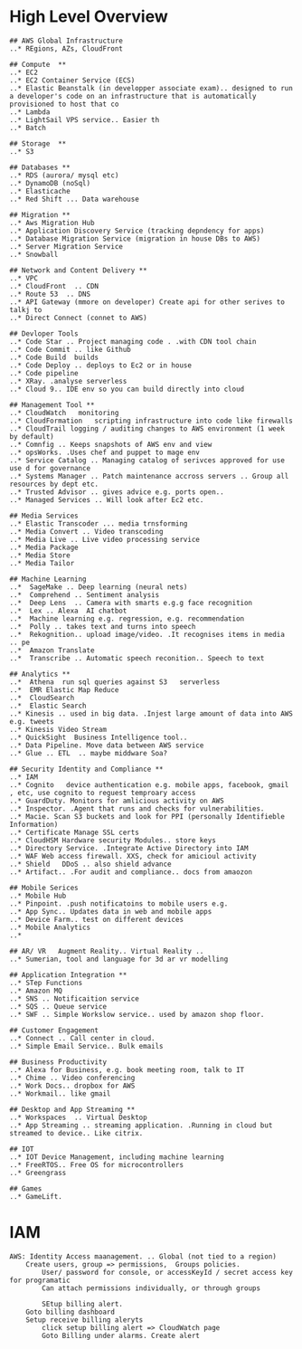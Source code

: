 # High Level Overview
	## AWS Global Infrastructure
	..* REgions, AZs, CloudFront
	
	## Compute  **
	..* EC2
	..* EC2 Container Service (ECS)
	..* Elastic Beanstalk (in developper associate exam).. designed to run a developer's code on an infrastructure that is automatically provisioned to host that co
	..* Lambda
	..* LightSail VPS service.. Easier th
	..* Batch  
	
	## Storage  **
	..* S3 
	
	## Databases **
	..* RDS (aurora/ mysql etc)
	..* DynamoDB (noSql)
	..* Elasticache
	..* Red Shift ... Data warehouse
	
	## Migration **
	..* Aws Migration Hub
	..* Application Discovery Service (tracking depndency for apps)
	..* Database Migration Service (migration in house DBs to AWS)
	..* Server Migration Service
	..* Snowball
	
	## Network and Content Delivery **
	..* VPC
	..* CloudFront  .. CDN
	..* Route 53  .. DNS
	..* API Gateway (mmore on developer) Create api for other serives to talkj to
	..* Direct Connect (connet to AWS)
	
	## Devloper Tools
	..* Code Star .. Project managing code . .with CDN tool chain 
	..* Code Commit .. like Github
	..* Code Build  builds
	..* Code Deploy .. deploys to Ec2 or in house
	..* Code pipeline
	..* XRay. .analyse serverless 
	..* Cloud 9.. IDE env so you can build directly into cloud
	
	## Management Tool **
	..* CloudWatch   monitoring 
	..* CloudFormation   scripting infrastructure into code like firewalls 
	..* CloudTrail logging / auditing changes to AWS environment (1 week by default)
	..* Comnfig .. Keeps snapshots of AWS env and view
	..* opsWorks. .Uses chef and puppet to mage env
	..* Service Catalog .. Managing catalog of serivces approved for use use d for governance	
	..* Systems Manager .. Patch maintenance accross servers .. Group all resources by dept etc.
	..* Trusted Advisor .. gives advice e.g. ports open..
	..* Managed Services .. Will look after Ec2 etc.
	
	## Media Services
	..* Elastic Transcoder ... media trnsforming
	..* Media Convert .. Video transcoding 
	..* Media Live .. Live video processing service
	..* Media Package
	..* Media Store
	..* Media Tailor
	
	## Machine Learning 
	..*  SageMake .. Deep learning (neural nets)
	..*  Comprehend .. Sentiment analysis
	..*  Deep Lens  .. Camera with smarts e.g.g face recognition
	..*  Lex .. Alexa  AI chatbot
	..*  Machine learning e.g. regression, e.g. recommendation
	..*  Polly .. takes text and turns into speech
	..*  Rekognition.. upload image/video. .It recognises items in media .. pe
	..*  Amazon Translate
	..*  Transcribe .. Automatic speech reconition.. Speech to text
	
	## Analytics **
	..*  Athena  run sql queries against S3   serverless
	..*  EMR Elastic Map Reduce
	..*  CloudSearch
	..*  Elastic Search
	..* Kinesis .. used in big data. .Injest large amount of data into AWS e.g. tweets
	..* Kinesis Video Stream
	..* QuickSight  Business Intelligence tool.. 
	..* Data Pipeline. Move data between AWS service
	..* Glue .. ETL  .. maybe middware Soa?
	
	## Security Identity and Compliance **
	..* IAM
	..* Cognito   device authentication e.g. mobile apps, facebook, gmail , etc, use cognito to reguest temproary access
	..* GuardDuty. Monitors for amlicious activity on AWS
	..* Inspector. .Agent that runs and checks for vulnerabilities.
	..* Macie. Scan S3 buckets and look for PPI (personally Identifieble Information)
	..* Certificate Manage SSL certs
	..* CloudHSM Hardware security Modules.. store keys
	..* Directory Service. .Integrate Active Directory into IAM
	..* WAF Web access firewall. XXS, check for amicioul activity
	..* Shield   DDoS .. also shield advance 
	..* Artifact.. .For audit and compliance.. docs from amaozon
	
	## Mobile Serices
	..* Mobile Hub
	..* Pinpoint. .push notificatoins to mobile users e.g. 
	..* App Sync.. Updates data in web and mobile apps
	..* Device Farm.. test on different devices
	..* Mobile Analytics
	..*
	
	## AR/ VR   Augment Reality.. Virtual Reality .. 
	..* Sumerian, tool and language for 3d ar vr modelling
	
	## Application Integration **
	..* STep Functions
	..* Amazon MQ
	..* SNS .. Notificaition service	 
	..* SQS .. Queue service 
	..* SWF .. Simple Workslow service.. used by amazon shop floor.
	
	## Customer Engagement
	..* Connect .. Call center in cloud. 
	..* Simple Email Service.. Bulk emails
	
	## Business Productivity
	..* Alexa for Business, e.g. book meeting room, talk to IT
	..* Chime .. Video conferencing
	..* Work Docs.. dropbox for AWS
	..* Workmail.. like gmail
	
	## Desktop and App Streaming **
	..* Workspaces  .. Virtual Desktop
	..* App Streaming .. streaming application. .Running in cloud but streamed to device.. Like citrix.
	
	## IOT
	..* IOT Device Management, including machine learning
	..* FreeRTOS.. Free OS for microcontrollers
	..* Greengrass 
	
	## Games
	..* GameLift.
	
	

# IAM
	AWS: Identity Access maanagement. .. Global (not tied to a region)
		Create users, group => permissions,  Groups policies.  
			User/ password for console, or accessKeyId / secret access key for programatic
			Can attach permissions individually, or through groups
			
			SEtup billing alert.
		Goto billing dashboard
		Setup receive billing aleryts
			click setup billing alert => CloudWatch page
			Goto Billing under alarms. Create alert

